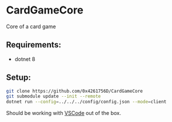 # CardGameCore
Core of a card game


## Requirements:
* dotnet 8

## Setup:
```bash
git clone https://github.com/0x4261756D/CardGameCore
git submodule update --init --remote
dotnet run --config=../../../config/config.json --mode=client
```
Should be working with [VSCode](https://vscodium.com/) out of the box.
